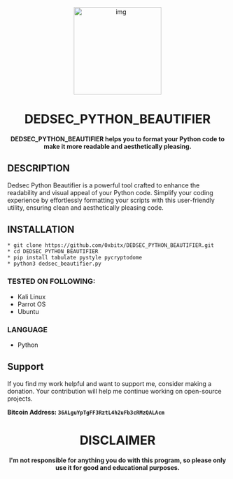 
<div align="center">
    <img 
        style="width: 200px; 
               height: 200px;
               display: block; 
               margin-left: auto;
               margin-right: auto;"
        src="https://cdn3.iconfinder.com/data/icons/logos-and-brands-adobe/512/267_Python-1024.png" 
        alt="img">
</div>

<h1 align="center"> DEDSEC_PYTHON_BEAUTIFIER </h1>
<h4 align="center"> DEDSEC_PYTHON_BEAUTIFIER helps you to format your Python code to make it more readable and aesthetically pleasing. </h4>


## DESCRIPTION
Dedsec Python Beautifier is a powerful tool crafted to enhance the readability and visual appeal of your Python code. Simplify your coding experience by effortlessly formatting your scripts with this user-friendly utility, ensuring clean and aesthetically pleasing code.

## INSTALLATION 
    * git clone https://github.com/0xbitx/DEDSEC_PYTHON_BEAUTIFIER.git
    * cd DEDSEC_PYTHON_BEAUTIFIER
    * pip install tabulate pystyle pycryptodome
    * python3 dedsec_beautifier.py

### TESTED ON FOLLOWING:
* Kali Linux
* Parrot OS
* Ubuntu

### LANGUAGE 
* Python


## Support

If you find my work helpful and want to support me, consider making a donation. Your contribution will help me continue working on open-source projects.

**Bitcoin Address: `36ALguYpTgFF3RztL4h2uFb3cRMzQALAcm`**

<h1 align="center"> DISCLAIMER </h1>

<h4 align="center">I'm not responsible for anything you do with this program, so please only use it for good and educational purposes. </h4>
